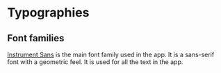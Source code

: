 # Typographies

## Font families

[Instrument Sans](https://fonts.google.com/specimen/Instrument+Sans) is the main font family used in the app. It is a sans-serif font with a geometric feel. It is used for all the text in the app.
